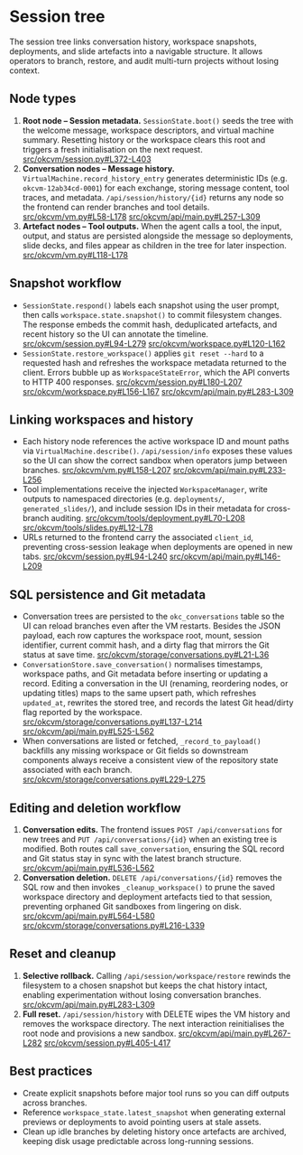 # Session tree

The session tree links conversation history, workspace snapshots, deployments, and
slide artefacts into a navigable structure. It allows operators to branch, restore,
and audit multi-turn projects without losing context.

## Node types

1. **Root node – Session metadata.** `SessionState.boot()` seeds the tree with the
   welcome message, workspace descriptors, and virtual machine summary. Resetting
   history or the workspace clears this root and triggers a fresh initialisation
   on the next request. [src/okcvm/session.py#L372-L403](../src/okcvm/session.py#L372-L403)
2. **Conversation nodes – Message history.** `VirtualMachine.record_history_entry`
   generates deterministic IDs (e.g. `okcvm-12ab34cd-0001`) for each exchange,
   storing message content, tool traces, and metadata. `/api/session/history/{id}`
   returns any node so the frontend can render branches and tool details. [src/okcvm/vm.py#L58-L178](../src/okcvm/vm.py#L58-L178) [src/okcvm/api/main.py#L257-L309](../src/okcvm/api/main.py#L257-L309)
3. **Artefact nodes – Tool outputs.** When the agent calls a tool, the input,
   output, and status are persisted alongside the message so deployments, slide
   decks, and files appear as children in the tree for later inspection. [src/okcvm/vm.py#L118-L178](../src/okcvm/vm.py#L118-L178)

## Snapshot workflow

- `SessionState.respond()` labels each snapshot using the user prompt, then calls
  `workspace.state.snapshot()` to commit filesystem changes. The response embeds
  the commit hash, deduplicated artefacts, and recent history so the UI can
  annotate the timeline. [src/okcvm/session.py#L94-L279](../src/okcvm/session.py#L94-L279) [src/okcvm/workspace.py#L120-L162](../src/okcvm/workspace.py#L120-L162)
- `SessionState.restore_workspace()` applies `git reset --hard` to a requested
  hash and refreshes the workspace metadata returned to the client. Errors bubble
  up as `WorkspaceStateError`, which the API converts to HTTP 400 responses. [src/okcvm/session.py#L180-L207](../src/okcvm/session.py#L180-L207) [src/okcvm/workspace.py#L156-L167](../src/okcvm/workspace.py#L156-L167) [src/okcvm/api/main.py#L283-L309](../src/okcvm/api/main.py#L283-L309)

## Linking workspaces and history

- Each history node references the active workspace ID and mount paths via
  `VirtualMachine.describe()`. `/api/session/info` exposes these values so the UI
  can show the correct sandbox when operators jump between branches. [src/okcvm/vm.py#L158-L207](../src/okcvm/vm.py#L158-L207) [src/okcvm/api/main.py#L233-L256](../src/okcvm/api/main.py#L233-L256)
- Tool implementations receive the injected `WorkspaceManager`, write outputs to
  namespaced directories (e.g. `deployments/`, `generated_slides/`), and include
  session IDs in their metadata for cross-branch auditing. [src/okcvm/tools/deployment.py#L70-L208](../src/okcvm/tools/deployment.py#L70-L208) [src/okcvm/tools/slides.py#L12-L78](../src/okcvm/tools/slides.py#L12-L78)
- URLs returned to the frontend carry the associated `client_id`, preventing
  cross-session leakage when deployments are opened in new tabs. [src/okcvm/session.py#L94-L240](../src/okcvm/session.py#L94-L240) [src/okcvm/api/main.py#L146-L209](../src/okcvm/api/main.py#L146-L209)

## SQL persistence and Git metadata

- Conversation trees are persisted to the `okc_conversations` table so the UI
  can reload branches even after the VM restarts. Besides the JSON payload, each
  row captures the workspace root, mount, session identifier, current commit
  hash, and a dirty flag that mirrors the Git status at save time. [src/okcvm/storage/conversations.py#L21-L36](../src/okcvm/storage/conversations.py#L21-L36)
- `ConversationStore.save_conversation()` normalises timestamps, workspace
  paths, and Git metadata before inserting or updating a record. Editing a
  conversation in the UI (renaming, reordering nodes, or updating titles) maps
  to the same upsert path, which refreshes `updated_at`, rewrites the stored
  tree, and records the latest Git head/dirty flag reported by the workspace. [src/okcvm/storage/conversations.py#L137-L214](../src/okcvm/storage/conversations.py#L137-L214) [src/okcvm/api/main.py#L525-L562](../src/okcvm/api/main.py#L525-L562)
- When conversations are listed or fetched, `_record_to_payload()` backfills
  any missing workspace or Git fields so downstream components always receive a
  consistent view of the repository state associated with each branch. [src/okcvm/storage/conversations.py#L229-L275](../src/okcvm/storage/conversations.py#L229-L275)

## Editing and deletion workflow

1. **Conversation edits.** The frontend issues `POST /api/conversations` for new
   trees and `PUT /api/conversations/{id}` when an existing tree is modified.
   Both routes call `save_conversation`, ensuring the SQL record and Git status
   stay in sync with the latest branch structure. [src/okcvm/api/main.py#L536-L562](../src/okcvm/api/main.py#L536-L562)
2. **Conversation deletion.** `DELETE /api/conversations/{id}` removes the SQL
   row and then invokes `_cleanup_workspace()` to prune the saved workspace
   directory and deployment artefacts tied to that session, preventing orphaned
   Git sandboxes from lingering on disk. [src/okcvm/api/main.py#L564-L580](../src/okcvm/api/main.py#L564-L580) [src/okcvm/storage/conversations.py#L216-L339](../src/okcvm/storage/conversations.py#L216-L339)

## Reset and cleanup

1. **Selective rollback.** Calling `/api/session/workspace/restore` rewinds the
   filesystem to a chosen snapshot but keeps the chat history intact, enabling
   experimentation without losing conversation branches. [src/okcvm/api/main.py#L283-L309](../src/okcvm/api/main.py#L283-L309)
2. **Full reset.** `/api/session/history` with DELETE wipes the VM history and
   removes the workspace directory. The next interaction reinitialises the root
   node and provisions a new sandbox. [src/okcvm/api/main.py#L267-L282](../src/okcvm/api/main.py#L267-L282) [src/okcvm/session.py#L405-L417](../src/okcvm/session.py#L405-L417)

## Best practices

- Create explicit snapshots before major tool runs so you can diff outputs across
  branches.
- Reference `workspace_state.latest_snapshot` when generating external previews or
  deployments to avoid pointing users at stale assets.
- Clean up idle branches by deleting history once artefacts are archived, keeping
  disk usage predictable across long-running sessions.

